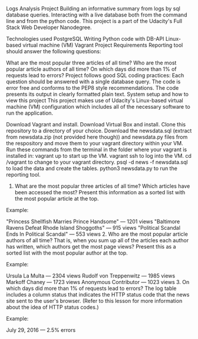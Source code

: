 
Logs Analysis Project
Building an informative summary from logs by sql database queries. Interacting with a live database both from the command line and from the python code. This project is a part of the Udacity's Full Stack Web Developer Nanodegree.

Technologies used
PostgreSQL
Writing Python code with DB-API
Linux-based virtual machine (VM) Vagrant
Project Requirements
Reporting tool should answer the following questions:

What are the most popular three articles of all time?
Who are the most popular article authors of all time?
On which days did more than 1% of requests lead to errors?
Project follows good SQL coding practices: Each question should be answered with a single database query.
The code is error free and conforms to the PEP8 style recommendations.
The code presents its output in clearly formatted plain text.
System setup and how to view this project
This project makes use of Udacity's Linux-based virtual machine (VM) configuration which includes all of the necessary software to run the application.

Download Vagrant and install.
Download Virtual Box and install.
Clone this repository to a directory of your choice.
Download the newsdata.sql (extract from newsdata.zip (not provided here though)) and newsdata.py files from the respository and move them to your vagrant directory within your VM.
Run these commands from the terminal in the folder where your vagrant is installed in:
vagrant up to start up the VM.
vagrant ssh to log into the VM.
cd /vagrant to change to your vagrant directory.
psql -d news -f newsdata.sql to load the data and create the tables.
python3 newsdata.py to run the reporting tool.




1. What are the most popular three articles of all time? Which articles have been accessed the most? Present this information as a sorted list with the most popular article at the top.

Example:

"Princess Shellfish Marries Prince Handsome" — 1201 views
"Baltimore Ravens Defeat Rhode Island Shoggoths" — 915 views
"Political Scandal Ends In Political Scandal" — 553 views
2. Who are the most popular article authors of all time? That is, when you sum up all of the articles each author has written, which authors get the most page views? Present this as a sorted list with the most popular author at the top.

Example:

Ursula La Multa — 2304 views
Rudolf von Treppenwitz — 1985 views
Markoff Chaney — 1723 views
Anonymous Contributor — 1023 views
3. On which days did more than 1% of requests lead to errors? The log table includes a column status that indicates the HTTP status code that the news site sent to the user's browser. (Refer to this lesson for more information about the idea of HTTP status codes.)

Example:

July 29, 2016 — 2.5% errors
